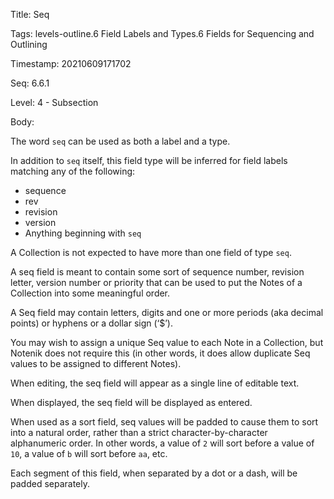Title:  Seq

Tags:   levels-outline.6 Field Labels and Types.6 Fields for Sequencing and Outlining

Timestamp: 20210609171702

Seq:    6.6.1

Level:  4 - Subsection

Body: 

The word `seq` can be used as both a label and a type. 

In addition to `seq` itself, this field type will be inferred for field labels matching any of the following:

+ sequence
+ rev
+ revision
+ version
+ Anything beginning with `seq`

A Collection is not expected to have more than one field of type `seq`. 

A seq field is meant to contain some sort of sequence number, revision letter, version number or priority that can be used to put the Notes of a Collection into some meaningful order. 

A Seq field may contain letters, digits and one or more periods (aka decimal points) or hyphens or a dollar sign (‘$’).

You may wish to assign a unique Seq value to each Note in a Collection, but Notenik does not require this (in other words, it does allow duplicate Seq values to be assigned to different Notes).

When editing, the seq field will appear as a single line of editable text.

When displayed, the seq field will be displayed as entered.   

When used as a sort field, seq values will be padded to cause them to sort into a natural order, rather than a strict character-by-character alphanumeric order.  In other words, a value of `2` will sort before a value of `10`, a value of `b` will sort before `aa`, etc. 

Each segment of this field, when separated by a dot or a dash, will be padded separately.
